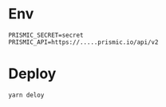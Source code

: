 # Env

```
PRISMIC_SECRET=secret
PRISMIC_API=https://.....prismic.io/api/v2
```

# Deploy

```
yarn deloy
```